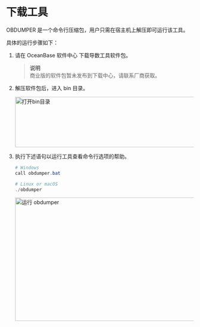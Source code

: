 下载工具 
=========================

OBDUMPER 是一个命令行压缩包，用户只需在宿主机上解压即可运行该工具。

具体的运行步骤如下：

1. 请在 OceanBase 软件中心 下载导数工具软件包。

   > **说明** <br>
   > 商业版的软件包暂未发布到下载中心，请联系厂商获取。
   
2. 解压软件包后，进入 bin 目录。

   <img src="https://obbusiness-private.oss-cn-shanghai.aliyuncs.com/doc/img/obloaderobdumper/320/bin.png" width = "560" height = "135" alt="打开bin目录" />
   

3. 执行下述语句以运行工具查看命令行选项的帮助。

   ```powershell
   # Windows
   call obdumper.bat 

   # Linux or macOS 
   ./obdumper
   ```
   
   <img src="https://obbusiness-private.oss-cn-shanghai.aliyuncs.com/doc/img/obloaderobdumper/320/obdumper.png" width = "560" height = "331" alt="运行 obdumper" />